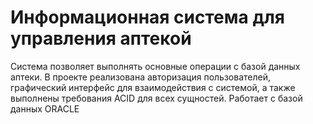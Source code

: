 # Информационная система для управления аптекой
Система позволяет выполнять основные операции с базой данных аптеки. 
В проекте реализована авторизация пользователей, графический интерфейс для взаимодействия с системой, а также выполнены требования ACID для всех сущностей. Работает с базой данных ORACLE
